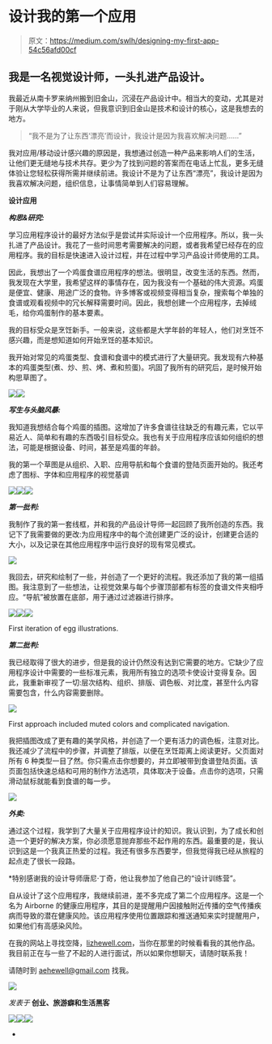 # 设计我的第一个应用

> 原文：<https://medium.com/swlh/designing-my-first-app-54c56afd00cf>

## 我是一名视觉设计师，一头扎进产品设计。

我最近从南卡罗来纳州搬到旧金山，沉浸在产品设计中。相当大的变动，尤其是对于刚从大学毕业的人来说，但我意识到旧金山是技术和设计的核心，这是我想去的地方。

> “我不是为了让东西‘漂亮’而设计，我设计是因为我喜欢解决问题……”

我对应用/移动设计感兴趣的原因是，我想通过创造一种产品来影响人们的生活，让他们更无缝地与技术共存。更少为了找到问题的答案而在电话上忙乱，更多无缝体验让您轻松获得所需并继续前进。我设计不是为了让东西“漂亮”，我设计是因为我喜欢解决问题，组织信息，让事情简单到人们容易理解。

**设计应用**

***构思&研究:***

学习应用程序设计的最好方法似乎是尝试并实际设计一个应用程序。所以，我一头扎进了产品设计。我花了一些时间思考需要解决的问题，或者我希望已经存在的应用程序。我的目标是快速进入设计过程，并在过程中学习产品设计师使用的工具。

因此，我想出了一个鸡蛋食谱应用程序的想法。很明显，改变生活的东西。然而，我发现在大学里，我希望这样的事情存在，因为我没有一个基础的伟大资源。鸡蛋是便宜、健康、用途广泛的食物。许多博客或视频变得相当复杂，搜索每个单独的食谱或观看视频中的冗长解释需要时间。因此，我想创建一个应用程序，去掉绒毛，给你鸡蛋制作的基本要素。

我的目标受众是烹饪新手。一般来说，这些都是大学年龄的年轻人，他们对烹饪不感兴趣，而是想知道如何开始烹饪的基本知识。

我开始对常见的鸡蛋类型、食谱和食谱中的模式进行了大量研究。我发现有六种基本的鸡蛋类型(煮、炒、煎、烤、煮和煎蛋)。巩固了我所有的研究后，是时候开始构思草图了。

![](img/98460667bb69aa74d7dc5b7b58212fc9.png)![](img/4eab81b74d11264a35cb201a38748e67.png)

***写生与头脑风暴:***

我知道我想结合每个鸡蛋的插图。这增加了许多食谱往往缺乏的有趣元素，它以平易近人、简单和有趣的东西吸引目标受众。我也有关于应用程序应该如何组织的想法，可能是根据设备、时间，甚至是鸡蛋的年龄。

我的第一个草图是从组织、入职、应用导航和每个食谱的登陆页面开始的。我还考虑了图标、字体和应用程序的视觉基调

![](img/b518a4e5754dfb5f59b0668786cc03fc.png)![](img/fa8180598e436823d4141c979d862484.png)![](img/fb42a7e3f576948cf3e3a7533b80b848.png)

***第一批判:***

我制作了我的第一套线框，并和我的产品设计导师一起回顾了我所创造的东西。我记下了我需要做的更改:为应用程序中的每个流创建更广泛的设计，创建更合适的大小，以及记录在其他应用程序中运行良好的现有常见模式。

![](img/c240f61e6d91c1685713230df8a66fd8.png)

我回去，研究和绘制了一些，并创造了一个更好的流程。我还添加了我的第一组插图。我注意到了一些想法，让视觉效果与每个步骤顶部都有标签的食谱文件夹相呼应。“导航”被放置在底部，用于通过过滤器进行排序。

![](img/375178ace198a8fa05805abc312c1532.png)![](img/497a756b4d2437be10dfc79bf31cbf8a.png)![](img/ab54c82f9f2db3229261cb2320bafa33.png)

First iteration of egg illustrations.

***第二批判:***

我已经取得了很大的进步，但是我的设计仍然没有达到它需要的地方。它缺少了应用程序设计中需要的一些标准元素，我用所有独立的选项卡使设计变得复杂。因此，我重新审视了一切:层次结构、组织、排版、调色板、对比度，甚至什么内容需要包含，什么内容需要删除。

![](img/148914632723f443ecc9a077ad52a6e4.png)

First approach included muted colors and complicated navigation.

我把插图改成了更有趣的美学风格，并创造了一个更有活力的调色板，注意对比。我还减少了流程中的步骤，并调整了排版，以便在烹饪距离上阅读更好。父页面对所有 6 种类型一目了然。你只需点击你想要的，并立即被带到食谱登陆页面。该页面包括快速总结和可用的制作方法选项，具体取决于设备。点击你的选项，只需滑动鼠标就能看到食谱的每一步。

![](img/d9966eeafa1ef2cf28947a320f3f43aa.png)

***外卖:***

通过这个过程，我学到了大量关于应用程序设计的知识。我认识到，为了成长和创造一个更好的解决方案，你必须愿意抛弃那些不起作用的东西。最重要的是，我认识到这是一个我真正热爱的过程。我还有很多东西要学，但我觉得我已经从旅程的起点走了很长一段路。

*特别感谢我的设计导师唐尼·丁奇，他让我参加了他自己的“设计训练营”。

自从设计了这个应用程序，我继续前进，差不多完成了第二个应用程序。这是一个名为 Airborne 的健康应用程序，其目的是提醒用户因接触附近传播的空气传播疾病而导致的潜在健康风险。该应用程序使用位置跟踪和推送通知来实时提醒用户，如果他们有高感染风险。

在我的网站上寻找空降，[lizhewell.com](http://www.lizhewell.com/design-1)，当你在那里的时候看看我的其他作品。我目前正在与一些了不起的人进行面试，所以如果你想聊天，请随时联系我！

请随时到 aehewell@gmail.com 找我。

![](img/71d955550911c61d0aef4c66a71f8e15.png)

*发表于* **创业、旅游癖和生活黑客**

[![](img/f20f8a326d92cd024c2946c0427a85fd.png)](http://supply.us9.list-manage.com/subscribe?u=310af6eb2240d299c7032ef6c&id=d28d8861ad)[![](img/1b4fd39dd738a88ac13336ad93f1049c.png)](https://blog.growth.supply/)[![](img/93f21657a8ed7c0f741216a91b53c713.png)](https://twitter.com/swlh_)

-